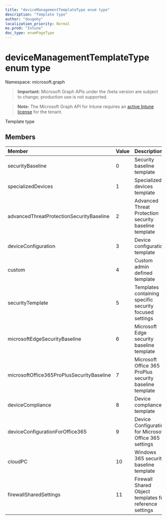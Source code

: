 ```yaml
---
title: "deviceManagementTemplateType enum type"
description: "Template type"
author: "dougeby"
localization_priority: Normal
ms.prod: "Intune"
doc_type: enumPageType
---
```


# deviceManagementTemplateType enum type

Namespace: microsoft.graph

> **Important:** Microsoft Graph APIs under the /beta version are subject to change; production use is not supported.

> **Note:** The Microsoft Graph API for Intune requires an [active Intune license](https://go.microsoft.com/fwlink/?linkid=839381) for the tenant.

Template type

## Members
|Member|Value|Description|
|:---|:---|:---|
|securityBaseline|0|Security baseline template|
|specializedDevices|1|Specialized devices template|
|advancedThreatProtectionSecurityBaseline|2|Advanced Threat Protection security baseline template|
|deviceConfiguration|3|Device configuration template|
|custom|4|Custom admin defined template|
|securityTemplate|5|Templates containing specific security focused settings|
|microsoftEdgeSecurityBaseline|6|Microsoft Edge security baseline template|
|microsoftOffice365ProPlusSecurityBaseline|7|Microsoft Office 365 ProPlus security baseline template|
|deviceCompliance|8|Device compliance template|
|deviceConfigurationForOffice365|9|Device Configuration for Microsoft Office 365 settings|
|cloudPC|10|Windows 365 security baseline template|
|firewallSharedSettings|11|Firewall Shared Object templates for reference settings|




